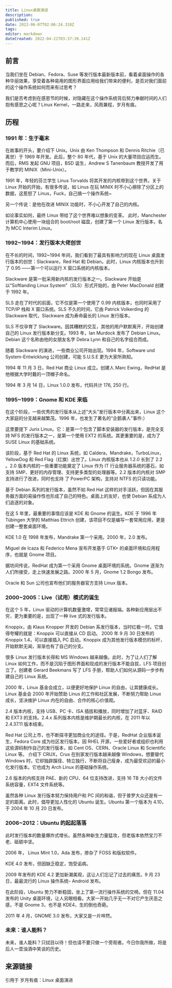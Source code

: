 ```yaml
---
title: Linux桌面演进
description: 
published: true
date: 2022-06-07T02:06:24.318Z
tags: 
editor: markdown
dateCreated: 2022-04-21T03:37:39.141Z
---
```


## 前言

当我们坐在 Debian、Fedora、Suse 等发行版本最新版本前，看着桌面操作的各种华丽效果，享受着各种易用的图形界面应用给我们带来的便利，是否对我们面前的这个操作系统如何而来有过思考？

我们是否考虑到在感恩节的时候，对隐藏在这个操作系统背后努力奉献时间的人们抱有感恩之心呢？Linux Kernel，一路走来，风雨兼程，岁月有痕。


## 历程

### 1991 年：生于毫末

在故事的开头，要介绍下 Unix。Unix 由 Ken Thompson 和 Dennis Ritchie（已离世）于 1969 年开发。此后，整个 80 年代，基于 Unix 的大量项目应运而生。而后，RMS 发起 GNU 项目，BSD 诞生，Andrew S Tanenbaum 教授开发了用于教学的 MINIX（Mini-Unix）。

1991 年，年轻的芬兰学生 Linus Torvalds 将其开发的内核带到这个世界。关于 Linux 开始的开始，有很多传说，如 Linus 在玩 MINIX 时不小心擦除了分区上的数据，这惹怒了 Linus，Fuck，自己搞一个操作系统~

另一个传说：是他在改进 MINIX 功能时，不小心开发了自己的内核。

如论事实如何，最终 Linux 带给了这个世界难以想象的变革。 此时，Manchester 计算机中心使用一块组合的 boot/root 磁盘，创建了第一个 Linux 发行版本，名为 MCC Interim Linux。

### 1992~1994：发行版本大佬创世


在不长的时间，1992~1994 年间，我们看到了最具有影响力的现在 Linux 桌面发行版本的创世：Slackware，Red Hat 和 Debian。此时，Linux 内核版本也升到了 0.95 ——第一个可以运行 X 窗口系统的内核版本。

Slackware 是第一批采用新内核的发行版本之一。Slackware 开始是以“Softlanding Linux System”（SLS）形式开始的，由 Peter MacDonald 创建于 1992 年。

SLS 走在了时代的前面，它不仅是第一个使用了 0.99 内核版本，也同时采用了 TCP/IP 栈和 X 窗口系统。SLS 不久的时间，它由 Patrick Volkerding 的 Slackware 取代，Slackware 成为寿命最长的 Linux 发行版本。

SLS 不仅孕育了 Slackware。因其糟糕的交互，其他的用户默默离开，开始创建自己的 Linux 发行版本新分支。1993 年，lan Murdock 发布了 Debian Linux。Debian 这个名称由他的女朋友名字 Debra Lynn 和自己的名字组合而成。

随着 Slackware 的演进，一些商业公司开始出现。1994 年，Software und System-Entwicklung 公司创建，可能 S.U.S.E 更为大家所熟知。

1994 年 11 月 3 日，Red Hat 商业 Linux 成立。创建人 Marc Ewing，RedHat 是他根据大学时戴的一顶帽子命名。

1994 年 3 月 14 日，Linux 1.0.0 发布，代码共计 176, 250 行。



### 1995~1999：Gnome 和 KDE 来临

在这个阶段，一些优秀的发行版本从上述“大头”发行版本中分离出来，Linux 这个大家庭的分支越来越繁茂。1996 年，也发生了著名的“企鹅袭人”事件:）


这里要提下 Jurix Linux。它：是第一个包含了脚本安装器的发行版本，是完全支持 NFS 的发行版本之一，是第一个使用 EXT2 的系统。其更重要的是，成为了 SUSE Linux 的基础系统。

该阶段，基于 Red Hat 的 Linux 系统，如 Caldera，Mandrake，TurboLinux，YellowDog 和 Red Flag（红旗）出世了。Linux 内核版本也从 1.2.0 长到了 2.2 。2.0 版本内核的一些重要功能奠定了 Linux 作为 IT 行业服务器系统的基石，如支持 SMP、更好的内存管理、支持更多类型的处理器等。2.2 版本的内核对 SMP 支持进行了改进，同时也支持 了 PowerPC 架构，支持对 NTFS 的只读功能。

基于 Debian 系列的发行版本，虽然不如 Red Hat 这样的对手活跃，但因在其服务器方面的易操作性也形成了自己的特色。桌面上的友好，也使 Debian 系成为人们追逐的对象。

在这 5 年里，最重要的事情应该是 KDE 和 Gnome 的诞生。KDE 于 1996 年 Tübingen 大学的 Matthias Ettrich 创建，该项目不仅是编写一套常用应用，更是创建一整套桌面环境。

KDE 1.0 在 1998 年发布，Mandrake 第一个采用。2000 年，2.0 发布。

Miguel de Icaza 和 Federico Mena 宣布开发基于 GTK+ 的桌面环境和应用程序，也就是 Gnome 项目。

据坊间传说，RedHat 成为第一个采用 Gnome 桌面环境的系统。Gnome 逐渐为人们所接受，走上快速发展之路。2000 年 5 月，Gnome 1.2 Bongo 发布。


Oracle 和 Sun 公司也宣布他们的服务器官方支持 Linux 版本。

### 2000~2005：Live（试用）模式的诞生

在这个 5 年，Linux 驱动的计算机数量激增，常常见诸报端。各种新应用层出不穷，更为重要的是，出现了一种 live 式的发行版本。

Knoppix，由 Klaus Knopper 开发的 Debian 系发行版本，当时红极一时。它值得夸耀的就是：Knoppix 可以直接从 CD 启动。 2000 年 9 月 30 日发布的 Knoppix 1.4，可以直接插入 PC 启动。Knoppix 成为其他发行版本模仿的标杆，开始默默无闻，渐渐也有了自己的分支。

很多 Linux 发行版本长得和 MS Windows 越来越像。此时，为了让人们了解 Linux 如何工作，而不是沉陷于图形界面和现成的发行版本不能自拔，LFS 项目创立了。创建者 Gerard Beekmans 写了 LFS 手册，帮助人们如何从源码一步步构建自己的 Linux 系统。

2000 年，Linux 基金会成立，以便更好地保护 Linux 的自由，让其健康成长。Linux 基金会 2000 年开始赞助 Linus 的工作和社区发展，不断努力帮助 Linux 成长，坚决维护 Linux 内在的自由、合作的核心价值观。

2.4 版本内核，支持 USB、PC 卡、ISA 插拔和播放，同时增加了对蓝牙、RAID 和 EXT3 的支持。2.4.x 系列版本内核是维护期最长的内核，在 2011 年以 2.4.37.11 版本结束。

Red Hat 公司上市，也不断探寻更加商业化的途径。于是，RedHat 企业版本诞生，Fedora Core 成为社区发行版本。因 RHEL 开源，一些爱好者或组织也利用这些源码制作自己的发行版本，如 Cent OS、CERN、Oracle Linux 和 Scientific Linux 等。 介绍下 CRUX，Crux 在别家发行版本越来越像 Windows，想要替代 Windows 时，它却独辟蹊径、特立独行，不断将自己瘦身，成为最受欢迎的最小化发行版本。它也成为 Arch Linux 的基础操作系统。

2.6 版本的内核支持 PAE、新的 CPU、64 位支持改进，支持 16 TB 大小的文件系统容量，EXT4 文件系统等。

虽然各种 Linux 发行版本努力保持用户和 PC 间的和谐，但于普罗大众还是有一定的距离。此时，倡导更加人性化的 Ubuntu 诞生。Ubuntu 第一个版本为 4.10，于 2004 年 10 月 20 日发布。

### 2006~2012：Ubuntu 的起起落落

此时发行版本的数量爆炸式增长。虽然各种新生力量猛攻，但老版本依然宝刀不老、砥砺中坚。

2006 年， Linux Mint 1.0，Ada 发布，掺杂了 FOSS 和版权软件。

KDE 4.0 发布，但因缺乏稳定，饱受诟病。

2009 年发布的 KDE 4.2 更加新潮美观，这让人们忘记了过去的痛苦。9 月 23 日，最最流行的 Linux 操作系统– Android 发布。

在此阶段，Ubuntu 势力不断稳固，坐上了第一流行操作系统的交椅。但在 11.04 发布的 Unity 桌面环境，让人另眼相看。大家一开始几乎无一不对它产生厌恶之感，不是 Gnome 3，也不是 KDE4，生的倒也奇葩。

2011 年 4 月，GNOME 3.0 发布，大家又是一片哗然。

### 未来：谁人能料？

未来，谁人能料？只拭目以待！但也请不要只做一个旁观者。今日你我所做，将是后人一壶浊酒中笑谈的历史。

## 来源链接

引用于 岁月有痕：Linux 桌面演进 

